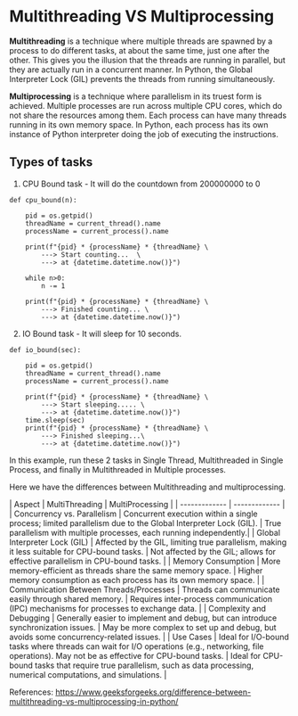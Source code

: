 # Multithreading VS Multiprocessing

**Multithreading** is a technique where multiple threads are spawned by a process to do different tasks, 
at about the same time, just one after the other. This gives you the illusion that the threads are 
running in parallel, but they are actually run in a concurrent manner. In Python, the Global Interpreter 
Lock (GIL) prevents the threads from running simultaneously.

**Multiprocessing** is a technique where parallelism in its truest form is achieved. 
Multiple processes are run across multiple CPU cores, which do not share the resources among them. 
Each process can have many threads running in its own memory space. In Python, each process has its own 
instance of Python interpreter doing the job of executing the instructions.

## Types of tasks
1. CPU Bound task - It will do the countdown from 200000000 to 0
```
def cpu_bound(n):

	pid = os.getpid()
	threadName = current_thread().name
	processName = current_process().name

	print(f"{pid} * {processName} * {threadName} \
		---> Start counting...  \
	    ---> at {datetime.datetime.now()}")

	while n>0:
		n -= 1

	print(f"{pid} * {processName} * {threadName} \
		---> Finished counting... \
	    ---> at {datetime.datetime.now()}")
```
2. IO Bound task - It will sleep for 10 seconds.
```
def io_bound(sec):

	pid = os.getpid()
	threadName = current_thread().name
	processName = current_process().name

	print(f"{pid} * {processName} * {threadName} \
		---> Start sleeping..... \
	    ---> at {datetime.datetime.now()}")
	time.sleep(sec)
	print(f"{pid} * {processName} * {threadName} \
		---> Finished sleeping...\
	    ---> at {datetime.datetime.now()}")
```

In this example, run these 2 tasks in Single Thread, Multithreaded in Single Process, and finally in Multithreaded in Multiple processes.

Here we have the differences between Multithreading and multiprocessing.

| Aspect  | MultiThreading | MultiProcessing |
| ------------- | ------------- |
| Concurrency vs. Parallelism  | Concurrent execution within a single process; limited parallelism due to the Global Interpreter Lock (GIL).  | True parallelism with multiple processes, each running independently.|
| Global Interpreter Lock (GIL)  | Affected by the GIL, limiting true parallelism, making it less suitable for CPU-bound tasks.  | Not affected by the GIL; allows for effective parallelism in CPU-bound tasks. |
| Memory Consumption  | More memory-efficient as threads share the same memory space.  | Higher memory consumption as each process has its own memory space. |
| Communication Between Threads/Processes  | Threads can communicate easily through shared memory. | Requires inter-process communication (IPC) mechanisms for processes to exchange data. |
| Complexity and Debugging  | Generally easier to implement and debug, but can introduce synchronization issues.  | May be more complex to set up and debug, but avoids some concurrency-related issues. |
| Use Cases  | Ideal for I/O-bound tasks where threads can wait for I/O operations (e.g., networking, file operations). May not be as effective for CPU-bound tasks.  | Ideal for CPU-bound tasks that require true parallelism, such as data processing, numerical computations, and simulations. |


References: https://www.geeksforgeeks.org/difference-between-multithreading-vs-multiprocessing-in-python/
